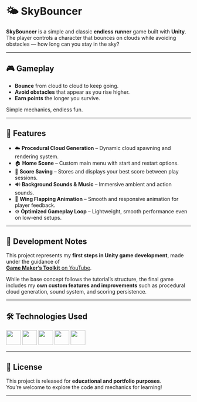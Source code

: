 # 🌤️ SkyBouncer

**SkyBouncer** is a simple and classic **endless runner** game built with **Unity**.  
The player controls a character that bounces on clouds while avoiding obstacles — how long can you stay in the sky?

---

## 🎮 Gameplay

- **Bounce** from cloud to cloud to keep going.  
- **Avoid obstacles** that appear as you rise higher.  
- **Earn points** the longer you survive.  

Simple mechanics, endless fun.

---

## 🧩 Features

- ☁️ **Procedural Cloud Generation** – Dynamic cloud spawning and rendering system.  
- 🏠 **Home Scene** – Custom main menu with start and restart options.  
- 💾 **Score Saving** – Stores and displays your best score between play sessions.  
- 🔊 **Background Sounds & Music** – Immersive ambient and action sounds.  
- 🪽 **Wing Flapping Animation** – Smooth and responsive animation for player feedback.  
- ⚙️ **Optimized Gameplay Loop** – Lightweight, smooth performance even on low-end setups.

---

## 🧠 Development Notes

This project represents my **first steps in Unity game development**, made under the guidance of  
[**Game Maker’s Toolkit** on YouTube](https://www.youtube.com/watch?v=XtQMytORBmM&t=4s).  

While the base concept follows the tutorial’s structure, the final game includes my **own custom features and improvements** such as procedural cloud generation, sound system, and scoring persistence.

---

## 🛠️ Technologies Used

<p align="left">
  <img src="https://skillicons.dev/icons?i=unity" height="40" />
  <img src="https://skillicons.dev/icons?i=cs" height="40" />
  <img src="https://skillicons.dev/icons?i=visualstudio" height="40" />
  <img src="https://skillicons.dev/icons?i=git" height="40" />
  <img src="https://skillicons.dev/icons?i=github" height="40" />
</p>

---

## 📜 License

This project is released for **educational and portfolio purposes**.  
You’re welcome to explore the code and mechanics for learning!

---
